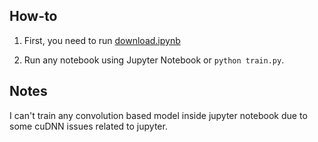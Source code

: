 ## How-to

1. First, you need to run [download.ipynb](download.ipynb)

2. Run any notebook using Jupyter Notebook or `python train.py`.

## Notes

I can't train any convolution based model inside jupyter notebook due to some cuDNN issues related to jupyter.
